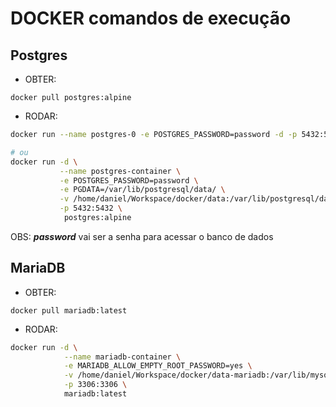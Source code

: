 # DOCKER comandos de execução


## Postgres

* OBTER: 
```
docker pull postgres:alpine
```

* RODAR: 
```sh
docker run --name postgres-0 -e POSTGRES_PASSWORD=password -d -p 5432:5432 postgres:alpine

# ou
docker run -d \
           --name postgres-container \
           -e POSTGRES_PASSWORD=password \
           -e PGDATA=/var/lib/postgresql/data/ \
           -v /home/daniel/Workspace/docker/data:/var/lib/postgresql/data \
           -p 5432:5432 \
            postgres:alpine

```
OBS: ***password*** vai ser a senha para acessar o banco de dados


## MariaDB
* OBTER: 
```
docker pull mariadb:latest
```

* RODAR: 
```sh
docker run -d \
			--name mariadb-container \
			-e MARIADB_ALLOW_EMPTY_ROOT_PASSWORD=yes \
			-v /home/daniel/Workspace/docker/data-mariadb:/var/lib/mysql \
			-p 3306:3306 \
			mariadb:latest

```
